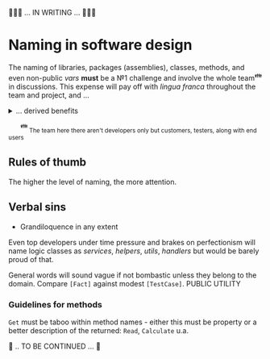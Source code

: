 
🚧🚧🚧 ... IN WRITING ... 🚧🚧🚧

# Naming in software design

The naming of libraries, packages (assemblies), classes, methods, and even non-public _vars_ **must** be a №1 challenge and involve the whole team<sup>:family:</sup> in discussions. This expense will pay off with *lingua franca* throughout the team and project, and ...
<details>
  <summary>... derived benefits</summary>
  
+ common comprehension of a domain, collaboration, and indeed bound team
+ genuine design and self-descriptive code
+ inspiration for behavior/domain-driven design
+ escape from heaps of reqs and specs - hard to follow but easy to misunderstand, forget (but mostly neglected)
+ reduced efforts to get into a project for newcomers
+ comfy navigation within the source code (both with IDE's explorer and CTRL+F)
 
</details>


&nbsp;&nbsp;&nbsp;&nbsp;&nbsp;&nbsp;<sup>:family:</sup><sub> The team here there aren't developers only but customers, testers, along with end users</sub>

## Rules of thumb

The higher the level of naming, the more attention.

## Verbal sins

+ Grandiloquence in any extent

Even top developers under time pressure and brakes on perfectionism will name logic classes as *services*, *helpers*, *utils*, *handlers* but would 
be barely proud of that.

General words will sound vague if not bombastic unless they belong to the domain. Compare `[Fact]` against modest `[TestCase]`. 
PUBLIC UTILITY

### Guidelines for methods

`Get` must be taboo within method names - either this must be property or a better description of the returned: `Read`, `Calculate` u.a.

🚧 .. TO BE CONTINUED ... 🚧
